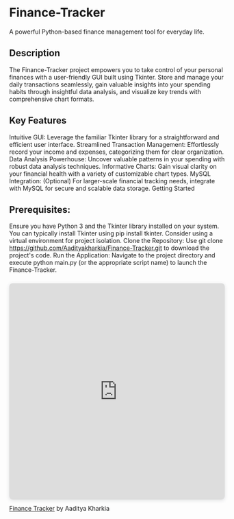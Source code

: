 # Finance-Tracker

A powerful Python-based finance management tool for everyday life.

<h2>Description</h2>

The Finance-Tracker project empowers you to take control of your personal finances with a user-friendly GUI built using Tkinter. Store and manage your daily transactions seamlessly, gain valuable insights into your spending habits through insightful data analysis, and visualize key trends with comprehensive chart formats.

<h2>Key Features</h2>

Intuitive GUI: Leverage the familiar Tkinter library for a straightforward and efficient user interface.
Streamlined Transaction Management: Effortlessly record your income and expenses, categorizing them for clear organization.
Data Analysis Powerhouse: Uncover valuable patterns in your spending with robust data analysis techniques.
Informative Charts: Gain visual clarity on your financial health with a variety of customizable chart types.
MySQL Integration: (Optional) For larger-scale financial tracking needs, integrate with MySQL for secure and scalable data storage.
Getting Started

<h2>Prerequisites: </h2>

Ensure you have Python 3 and the Tkinter library installed on your system. You can typically install Tkinter using pip install tkinter. Consider using a virtual environment for project isolation.
Clone the Repository: Use git clone https://github.com/Aadityakharkia/Finance-Tracker.git to download the project's code.
Run the Application: Navigate to the project directory and execute python main.py (or the appropriate script name) to launch the Finance-Tracker.

<div style="position: relative; width: 100%; height: 0; padding-top: 100.0000%;
 padding-bottom: 0; box-shadow: 0 2px 8px 0 rgba(63,69,81,0.16); margin-top: 1.6em; margin-bottom: 0.9em; overflow: hidden;
 border-radius: 8px; will-change: transform;"> <iframe loading="lazy" style="position: absolute; width: 100%; height: 100%; top: 0; left: 0; border: none; padding: 0;margin: 0;"
    src="https:&#x2F;&#x2F;www.canva.com&#x2F;design&#x2F;DAGEXO5-W70&#x2F;QkWbaDVONeDrsOgXnGu-Og&#x2F;view?embed" allowfullscreen="allowfullscreen" allow="fullscreen">
</iframe>
</div>
<a href="https:&#x2F;&#x2F;www.canva.com&#x2F;design&#x2F;DAGEXO5-W70&#x2F;QkWbaDVONeDrsOgXnGu-Og&#x2F;view?utm_content=DAGEXO5-W70&amp;utm_campaign=designshare&amp;utm_medium=embeds&amp;utm_source=link" target="_blank" rel="noopener">Finance Tracker</a> by Aaditya Kharkia
